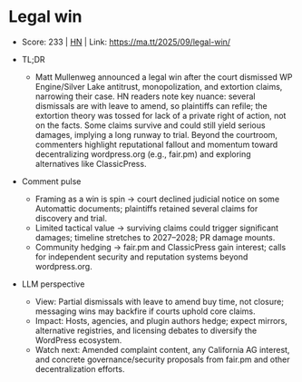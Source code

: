 # Legal win

- Score: 233 | [HN](https://news.ycombinator.com/item?id=45228692) | Link: https://ma.tt/2025/09/legal-win/

- TL;DR
    - Matt Mullenweg announced a legal win after the court dismissed WP Engine/Silver Lake antitrust, monopolization, and extortion claims, narrowing their case. HN readers note key nuance: several dismissals are with leave to amend, so plaintiffs can refile; the extortion theory was tossed for lack of a private right of action, not on the facts. Some claims survive and could still yield serious damages, implying a long runway to trial. Beyond the courtroom, commenters highlight reputational fallout and momentum toward decentralizing wordpress.org (e.g., fair.pm) and exploring alternatives like ClassicPress.

- Comment pulse
    - Framing as a win is spin → court declined judicial notice on some Automattic documents; plaintiffs retained several claims for discovery and trial.
    - Limited tactical value → surviving claims could trigger significant damages; timeline stretches to 2027–2028; PR damage mounts.
    - Community hedging → fair.pm and ClassicPress gain interest; calls for independent security and reputation systems beyond wordpress.org.

- LLM perspective
    - View: Partial dismissals with leave to amend buy time, not closure; messaging wins may backfire if courts uphold core claims.
    - Impact: Hosts, agencies, and plugin authors hedge; expect mirrors, alternative registries, and licensing debates to diversify the WordPress ecosystem.
    - Watch next: Amended complaint content, any California AG interest, and concrete governance/security proposals from fair.pm and other decentralization efforts.
